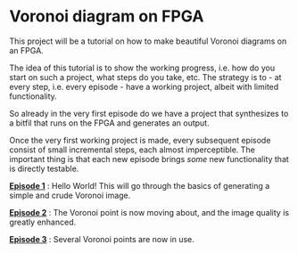 # Voronoi diagram on FPGA

This project will be a tutorial on how to make beautiful Voronoi diagrams on an FPGA.

The idea of this tutorial is to show the working progress, i.e. how do you
start on such a project, what steps do you take, etc.  The strategy is to - at
every step, i.e. every episode - have a working project, albeit with limited
functionality.

So already in the very first episode do we have a project that synthesizes to a
bitfil that runs on the FPGA and generates an output.

Once the very first working project is made, every subsequent episode consist
of small incremental steps, each almost imperceptible. The important thing is
that each new episode brings *some* new functionality that is directly
testable.

[**Episode 1**](Episodes/ep01) : Hello World! This will go through the basics
of generating a simple and crude Voronoi image.

[**Episode 2**](Episodes/ep02) : The Voronoi point is now moving about, and the
image quality is greatly enhanced.

[**Episode 3**](Episodes/ep03) : Several Voronoi points are now in use.

